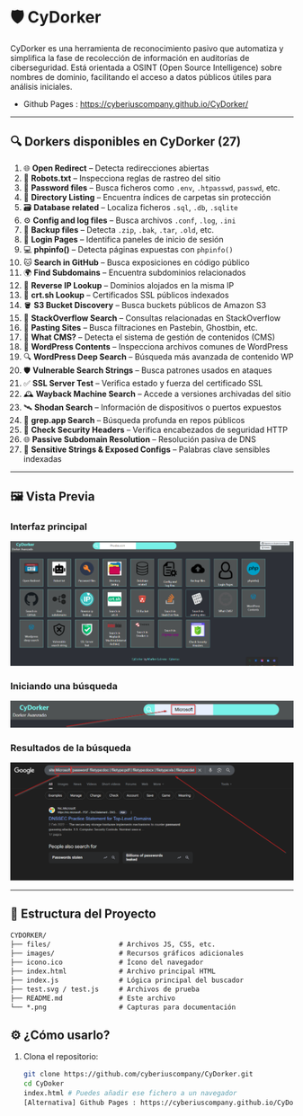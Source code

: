 # 🛡️ CyDorker

CyDorker es una herramienta de reconocimiento pasivo que automatiza y simplifica la fase de recolección de información en auditorías de ciberseguridad. Está orientada a OSINT (Open Source Intelligence) sobre nombres de dominio, facilitando el acceso a datos públicos útiles para análisis iniciales.

- Github Pages : https://cyberiuscompany.github.io/CyDorker/

---

## 🔍 Dorkers disponibles en CyDorker (27)

1. 🌐 **Open Redirect** – Detecta redirecciones abiertas
2. 🤖 **Robots.txt** – Inspecciona reglas de rastreo del sitio
3. 🔑 **Password files** – Busca ficheros como `.env`, `.htpasswd`, `passwd`, etc.
4. 📂 **Directory Listing** – Encuentra índices de carpetas sin protección
5. 🗃️ **Database related** – Localiza ficheros `.sql`, `.db`, `.sqlite`
6. ⚙️ **Config and log files** – Busca archivos `.conf`, `.log`, `.ini`
7. 💾 **Backup files** – Detecta `.zip`, `.bak`, `.tar`, `.old`, etc.
8. 🔐 **Login Pages** – Identifica paneles de inicio de sesión
9. 💻 **phpinfo()** – Detecta páginas expuestas con `phpinfo()`
10. 🐱 **Search in GitHub** – Busca exposiciones en código público
11. 🌍 **Find Subdomains** – Encuentra subdominios relacionados
12. 🔁 **Reverse IP Lookup** – Dominios alojados en la misma IP
13. 📜 **crt.sh Lookup** – Certificados SSL públicos indexados
14. 🪣 **S3 Bucket Discovery** – Busca buckets públicos de Amazon S3
15. 💬 **StackOverflow Search** – Consultas relacionadas en StackOverflow
16. 📄 **Pasting Sites** – Busca filtraciones en Pastebin, Ghostbin, etc.
17. 🧩 **What CMS?** – Detecta el sistema de gestión de contenidos (CMS)
18. 📝 **WordPress Contents** – Inspecciona archivos comunes de WordPress
19. 🔍 **WordPress Deep Search** – Búsqueda más avanzada de contenido WP
20. 🛡️ **Vulnerable Search Strings** – Busca patrones usados en ataques
21. ✅ **SSL Server Test** – Verifica estado y fuerza del certificado SSL
22. 🕰️ **Wayback Machine Search** – Accede a versiones archivadas del sitio
23. 🛰️ **Shodan Search** – Información de dispositivos o puertos expuestos
24. 🧠 **grep.app Search** – Búsqueda profunda en repos públicos
25. 🛑 **Check Security Headers** – Verifica encabezados de seguridad HTTP
26. 🌐 **Passive Subdomain Resolution** – Resolución pasiva de DNS
27. 🧾 **Sensitive Strings & Exposed Configs** – Palabras clave sensibles indexadas

---

## 🖼️ Vista Previa

### Interfaz principal
![index](./index.png)

### Iniciando una búsqueda
![Iniciando Búsqueda](./Iniciando%20Busqueda.png)

### Resultados de la búsqueda
![Resultado de la Búsqueda](./Resultado%20Busqueda.png)

---

## 🧩 Estructura del Proyecto

```plaintext
CYDORKER/
├── files/                 # Archivos JS, CSS, etc.
├── images/                # Recursos gráficos adicionales
├── icono.ico              # Ícono del navegador
├── index.html             # Archivo principal HTML
├── index.js               # Lógica principal del buscador
├── test.svg / test.js     # Archivos de prueba
├── README.md              # Este archivo
└── *.png                  # Capturas para documentación
```

## ⚙️ ¿Cómo usarlo?

1. Clona el repositorio:
   ```bash
   git clone https://github.com/cyberiuscompany/CyDorker.git
   cd CyDoker
   index.html # Puedes añadir ese fichero a un navegador
   [Alternativa] Github Pages : https://cyberiuscompany.github.io/CyDorker/
    ```
